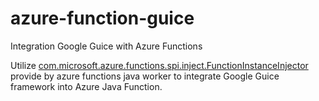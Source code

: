 # azure-function-guice
Integration Google Guice with Azure Functions

Utilize [com.microsoft.azure.functions.spi.inject.FunctionInstanceInjector](https://github.com/Azure/azure-functions-java-additions/blob/dev/azure-functions-java-spi/src/main/java/com/microsoft/azure/functions/spi/inject/FunctionInstanceInjector.java) provide by azure functions java worker to integrate Google Guice framework into Azure Java Function. 
